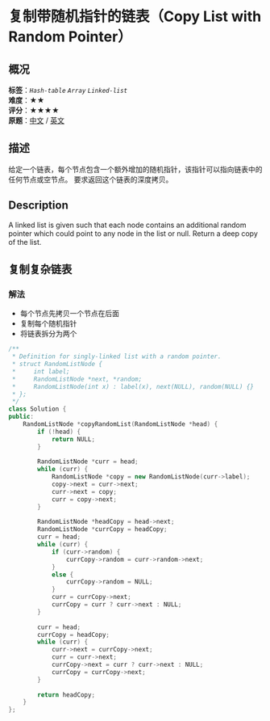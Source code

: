 # 复制带随机指针的链表（Copy List with Random Pointer）
## 概况
**标签**：*`Hash-table`*  *`Array`*  *`Linked-list`*<br>
**难度**：★★<br>
**评分**：★★★★<br>
**原题**：[中文](https://leetcode-cn.com/problems/copy-list-with-random-pointer) / [英文](https://leetcode.com/problems/copy-list-with-random-pointer)
## 描述
给定一个链表，每个节点包含一个额外增加的随机指针，该指针可以指向链表中的任何节点或空节点。
要求返回这个链表的深度拷贝。
## Description
A linked list is given such that each node contains an additional random pointer which could point to any node in the list or null.
Return a deep copy of the list.
## 复制复杂链表
### 解法
- 每个节点先拷贝一个节点在后面
- 复制每个随机指针
- 将链表拆分为两个
```c++
/**
 * Definition for singly-linked list with a random pointer.
 * struct RandomListNode {
 *     int label;
 *     RandomListNode *next, *random;
 *     RandomListNode(int x) : label(x), next(NULL), random(NULL) {}
 * };
 */
class Solution {
public:
    RandomListNode *copyRandomList(RandomListNode *head) {
        if (!head) {
            return NULL;
        }
        
        RandomListNode *curr = head;
        while (curr) {
            RandomListNode *copy = new RandomListNode(curr->label);
            copy->next = curr->next;
            curr->next = copy;
            curr = copy->next;
        }
        
        RandomListNode *headCopy = head->next;
        RandomListNode *currCopy = headCopy;
        curr = head;
        while (curr) {
            if (curr->random) {
                currCopy->random = curr->random->next;
            }
            else {
                currCopy->random = NULL;
            }
            curr = currCopy->next;
            currCopy = curr ? curr->next : NULL;
        }
        
        curr = head;
        currCopy = headCopy;
        while (curr) {
            curr->next = currCopy->next;
            curr = curr->next;
            currCopy->next = curr ? curr->next : NULL;
            currCopy = currCopy->next;
        }
        
        return headCopy;
    }
};
```